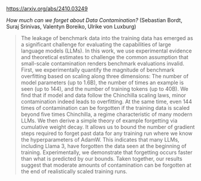 https://arxiv.org/abs/2410.03249

*How much can we forget about Data Contamination?* (Sebastian Bordt, Suraj Srinivas, Valentyn Boreiko, Ulrike von Luxburg)

> The leakage of benchmark data into the training data has emerged as a significant challenge for evaluating the capabilities of large language models (LLMs). In this work, we use experimental evidence and theoretical estimates to challenge the common assumption that small-scale contamination renders benchmark evaluations invalid. First, we experimentally quantify the magnitude of benchmark overfitting based on scaling along three dimensions: The number of model parameters (up to 1.6B), the number of times an example is seen (up to 144), and the number of training tokens (up to 40B). We find that if model and data follow the Chinchilla scaling laws, minor contamination indeed leads to overfitting. At the same time, even 144 times of contamination can be forgotten if the training data is scaled beyond five times Chinchilla, a regime characteristic of many modern LLMs. We then derive a simple theory of example forgetting via cumulative weight decay. It allows us to bound the number of gradient steps required to forget past data for any training run where we know the hyperparameters of AdamW. This indicates that many LLMs, including Llama 3, have forgotten the data seen at the beginning of training. Experimentally, we demonstrate that forgetting occurs faster than what is predicted by our bounds. Taken together, our results suggest that moderate amounts of contamination can be forgotten at the end of realistically scaled training runs.

